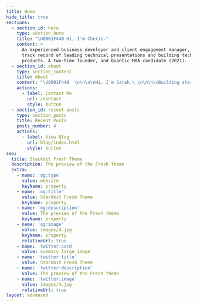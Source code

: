 ```yaml
---
title: Home
hide_title: true
sections:
  - section_id: hero
    type: section_hero
    title: "\U0001F44B Hi, I'm Cherie."
    content: >
      An experienced business developer and client engagement manager, with a
      track record of leading technical presentations and building tech
      products. A two-time founder, and Quantic MBA candidate (2021). 
  - section_id: about
    type: section_content
    title: About
    content: "\U0001F44B  \n\n\n\nHi, I'm Sarah.\_\n\n\n\nBuilding startups and teams, currently based in \U0001F4CD[Hong Kong](https://en.wikipedia.org/wiki/Hong_Kong) via [San Francisco](https://en.wikipedia.org/wiki/San_Francisco), [New York City](http://en.wikipedia.org/wiki/New_York_City), [London](https://en.wikipedia.org/wiki/London),\_and [Chicago](http://en.wikipedia.org/wiki/Chicago). Alumna of [Columbia University](http://en.wikipedia.org/wiki/Columbia_University)\_and [Oxford University](http://en.wikipedia.org/wiki/University_of_Oxford).\n\nIntrigued by design, traveling, photography, classical music, strategy, writing, art, armchair philosophy, fabulous food, and even better conversations.\n\nSeeking to be inspired, to envision the unlikely, to work hard for things that are worth it, and to be surrounded by those who bring out the best in me.\n\nSay hi on Twitter [@sarahlichang](http://twitter.com/sarahlichang)\_\n"
    actions:
      - label: Contact Me
        url: /contact
        style: button
  - section_id: recent-posts
    type: section_posts
    title: Recent Posts
    posts_number: 4
    actions:
      - label: View Blog
        url: blog/index.html
        style: button
seo:
  title: Stackbit Fresh Theme
  description: The preview of the Fresh theme
  extra:
    - name: 'og:type'
      value: website
      keyName: property
    - name: 'og:title'
      value: Stackbit Fresh Theme
      keyName: property
    - name: 'og:description'
      value: The preview of the Fresh theme
      keyName: property
    - name: 'og:image'
      value: images/4.jpg
      keyName: property
      relativeUrl: true
    - name: 'twitter:card'
      value: summary_large_image
    - name: 'twitter:title'
      value: Stackbit Fresh Theme
    - name: 'twitter:description'
      value: The preview of the Fresh theme
    - name: 'twitter:image'
      value: images/4.jpg
      relativeUrl: true
layout: advanced
---
```

